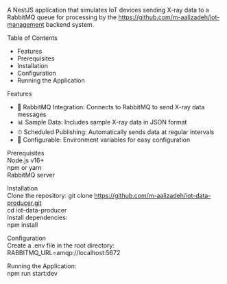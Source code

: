 A NestJS application that simulates IoT devices sending X-ray data to a RabbitMQ queue for processing by the https://github.com/m-aalizadeh/iot-management backend system.

Table of Contents

- Features
- Prerequisites
- Installation
- Configuration
- Running the Application

Features

- 🚀 RabbitMQ Integration: Connects to RabbitMQ to send X-ray data messages
- 📊 Sample Data: Includes sample X-ray data in JSON format
- ⏱ Scheduled Publishing: Automatically sends data at regular intervals
- 🔧 Configurable: Environment variables for easy configuration

Prerequisites <br>
Node.js v16+<br>
npm or yarn<br>
RabbitMQ server<br>

Installation<br>
Clone the repository: git clone https://github.com/m-aalizadeh/iot-data-producer.git<br>
cd iot-data-producer<br>
Install dependencies:<br>
npm install<br>

Configuration<br>
Create a .env file in the root directory:<br>
RABBITMQ_URL=amqp://localhost:5672<br>

Running the Application:<br>
npm run start:dev<br>
